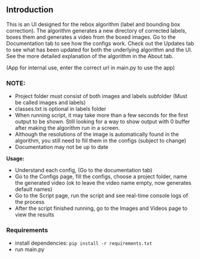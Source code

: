 ## Introduction

This is an UI designed for the rebox algorithm (label and bounding box correction). The algorithm generates a new directory of corrected labels, boxes them and generates a video from the boxed images. Go to the Documentation tab to see how the configs work. Check out the Updates tab to see what has been updated for both the underlying algorithm and the UI. See the more detailed explanation of the algorithm in the About tab.

(App for internal use, enter the correct url in main.py to use the app)


### NOTE:
- Project folder must consist of both images and labels subfolder (Must be called images and labels)
- classes.txt is optional in labels folder
- When running script, it may take more than a few seconds for the first output to be shown. Still looking for a way to show output with 0 buffer after making the algorithm run in a screen.
- Although the resolutions of the image is automatically found in the algorithm, you still need to fill them in the configs (subject to change)
- Documentation may not be up to date


**Usage:**
- Understand each config, (Go to the documentation tab)
- Go to the Configs page, fill the configs, choose a project folder, name the generated video (ok to leave the video name empty, now generates default names)
- Go to the Script page, run the script and see real-time console logs of the process
- After the script finished running, go to the Images and Videos page to view the results


### Requirements
- install dependencies: ```pip install -r requirements.txt```
- run main.py
